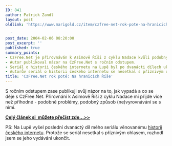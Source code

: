 ```yaml
---
ID: 841
author: Patrick Zandl
layout: post
oldlink: 'https://www.marigold.cz/item/czfree-net-rok-pote-na-hranicich-rise

  '
post_date: 2004-02-06 08:20:00
post_excerpt: ''
published: true
summary_points:
- CzFree.Net je přirovnáván k Asimově Říši z cyklu Nadace kvůli podobným problémům.
- Autor publikoval názor na CzFree.Net s ročním odstupem.
- Seriál o historii českého internetu na Lupě byl po dvanácti dílech ukončen.
- Autorův seriál o historii českého internetu se nesetkal s příznivým ohlasem.
title: 'CzFree.Net rok poté: Na hranicích Říše'
---
```


<p>
S ročním odstupem zase publikuji svůj názor na to, jak vypadá a co se děje&#160;s CzFree.Net. Přirovnání k Asimově Říši z cyklu Nadace mi přijde více než příhodné - podobné problémy, podobný způsob (ne)vyrovnávání se s nimi. </p>

<p>
<A href="/trh/czfree040206.html"><STRONG>Celý článek si&#160; můžete přečíst zde...&gt;&gt;</STRONG></A></p>

<p>
PS: Na Lupě vyšel poslední dvanáctý&#160;díl mého seriálu věnovanému <A href="http://www.lupa.cz/clanek.php3?show=3213" target=_blank>historii českého internetu</A>. Protože se seriál nesetkal s příznivým ohlasem, rozhodl jsem se jeho vydávání ukončit. </p>